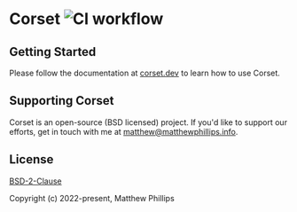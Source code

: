 # Corset ![CI workflow](https://github.com/matthewp/corset/actions/workflows/ci.yml/badge.svg)

## Getting Started

Please follow the documentation at [corset.dev](https://corset.dev/learn/installation/) to learn how to use Corset.

## Supporting Corset

Corset is an open-source (BSD licensed) project. If you'd like to support our efforts, get in touch with me at matthew@matthewphillips.info.

## License

[BSD-2-Clause](https://opensource.org/licenses/BSD-2-Clause)

Copyright (c) 2022-present, Matthew Phillips